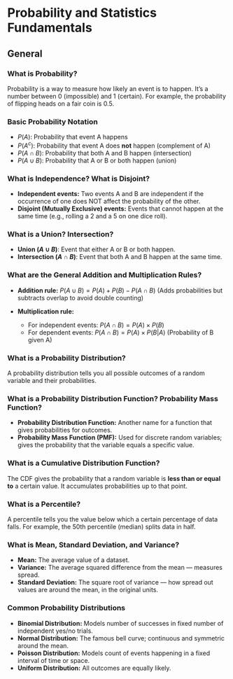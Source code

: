 # Probability and Statistics Fundamentals

## General

### What is Probability?

Probability is a way to measure how likely an event is to happen. It’s a number between 0 (impossible) and 1 (certain). For example, the probability of flipping heads on a fair coin is 0.5.

### Basic Probability Notation

* $P(A)$: Probability that event A happens
* $P(A^c)$: Probability that event A does **not** happen (complement of A)
* $P(A \cap B)$: Probability that both A and B happen (intersection)
* $P(A \cup B)$: Probability that A or B or both happen (union)

### What is Independence? What is Disjoint?

* **Independent events:** Two events A and B are independent if the occurrence of one does NOT affect the probability of the other.
* **Disjoint (Mutually Exclusive) events:** Events that cannot happen at the same time (e.g., rolling a 2 and a 5 on one dice roll).

### What is a Union? Intersection?

* **Union ($A \cup B$)**: Event that either A or B or both happen.
* **Intersection ($A \cap B$)**: Event that both A and B happen at the same time.

### What are the General Addition and Multiplication Rules?

* **Addition rule:**
  $P(A \cup B) = P(A) + P(B) - P(A \cap B)$
  (Adds probabilities but subtracts overlap to avoid double counting)

* **Multiplication rule:**

  * For independent events: $P(A \cap B) = P(A) \times P(B)$
  * For dependent events: $P(A \cap B) = P(A) \times P(B|A)$ (Probability of B given A)

### What is a Probability Distribution?

A probability distribution tells you all possible outcomes of a random variable and their probabilities.

### What is a Probability Distribution Function? Probability Mass Function?

* **Probability Distribution Function:** Another name for a function that gives probabilities for outcomes.
* **Probability Mass Function (PMF):** Used for discrete random variables; gives the probability that the variable equals a specific value.

### What is a Cumulative Distribution Function?

The CDF gives the probability that a random variable is **less than or equal to** a certain value. It accumulates probabilities up to that point.

### What is a Percentile?

A percentile tells you the value below which a certain percentage of data falls. For example, the 50th percentile (median) splits data in half.

### What is Mean, Standard Deviation, and Variance?

* **Mean:** The average value of a dataset.
* **Variance:** The average squared difference from the mean — measures spread.
* **Standard Deviation:** The square root of variance — how spread out values are around the mean, in the original units.

### Common Probability Distributions

* **Binomial Distribution:** Models number of successes in fixed number of independent yes/no trials.
* **Normal Distribution:** The famous bell curve; continuous and symmetric around the mean.
* **Poisson Distribution:** Models count of events happening in a fixed interval of time or space.
* **Uniform Distribution:** All outcomes are equally likely.
